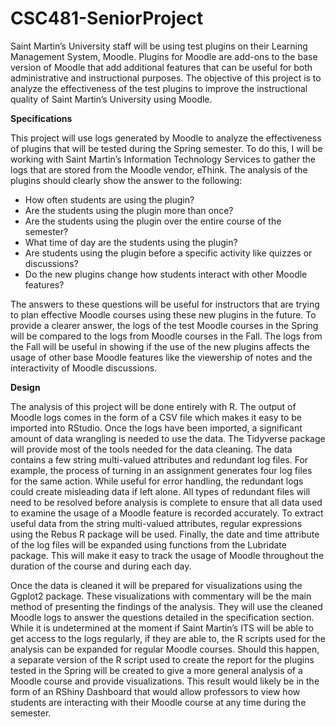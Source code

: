 # CSC481-SeniorProject

<p>Saint Martin’s University staff will be using test plugins on their Learning Management System, Moodle. Plugins for Moodle are add-ons to the base version of Moodle that add additional features that can be useful for both administrative and instructional purposes. The objective of this project is to analyze the effectiveness of the test plugins to improve the instructional quality of Saint Martin’s University using Moodle.</p>
<p><strong>Specifications</strong></p>
<p>This project will use logs generated by Moodle to analyze the effectiveness of plugins that will be tested during the Spring semester. To do this, I will be working with Saint Martin’s Information Technology Services to gather the logs that are stored from the Moodle vendor, eThink. The analysis of the plugins should clearly show the answer to the following:
<ul>
  <li>How often students are using the plugin?</li>
<li>Are the students using the plugin more than once?</li>
<li>Are the students using the plugin over the entire course of the semester?</li>
<li>What time of day are the students using the plugin?</li>
<li>Are students using the plugin before a specific activity like quizzes or discussions?</li>
<li>Do the new plugins change how students interact with other Moodle features?</li>
</ul>
<p>The answers to these questions will be useful for instructors that are trying to plan effective Moodle courses using these new plugins in the future. To provide a clearer answer, the logs of the test Moodle courses in the Spring will be compared to the logs from Moodle courses in the Fall. The logs from the Fall will be useful in showing if the use of the new plugins affects the usage of other base Moodle features like the viewership of notes and the interactivity of Moodle discussions.
</p>

<p><strong>Design</strong></p>
<p>The analysis of this project will be done entirely with R. The output of Moodle logs comes in the form of a CSV file which makes it easy to be imported into RStudio. Once the logs have been imported, a significant amount of data wrangling is needed to use the data. The Tidyverse package will provide most of the tools needed for the data cleaning. The data contains a few string multi-valued attributes and redundant log files. For example, the process of turning in an assignment generates four log files for the same action. While useful for error handling, the redundant logs could create misleading data if left alone. All types of redundant files will need to be resolved before analysis is complete to ensure that all data used to examine the usage of a Moodle feature is recorded accurately. To extract useful data from the string multi-valued attributes, regular expressions using the Rebus R package will be used. Finally, the date and time attribute of the log files will be expanded using functions from the Lubridate package. This will make it easy to track the usage of Moodle throughout the duration of the course and during each day. </p>

<p>Once the data is cleaned it will be prepared for visualizations using the Ggplot2 package. These visualizations with commentary will be the main method of presenting the findings of the analysis. They will use the cleaned Moodle logs to answer the questions detailed in the specification section. While it is undetermined at the moment if Saint Martin’s ITS will be able to get access to the logs regularly, if they are able to, the R scripts used for the analysis can be expanded for regular Moodle courses. Should this happen, a separate version of the R script used to create the report for the plugins tested in the Spring will be created to give a more general analysis of a Moodle course and provide visualizations. This result would likely be in the form of an RShiny Dashboard that would allow professors to view how students are interacting with their Moodle course at any time during the semester.</p>
